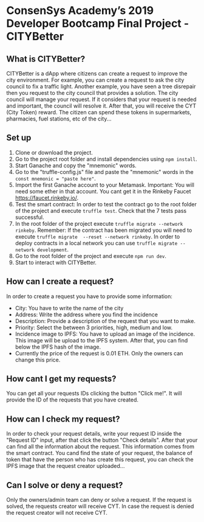 # ConsenSys Academy’s 2019 Developer Bootcamp Final Project - CITYBetter

## What is CITYBetter? 
CITYBetter is a dApp where citizens can create a request to improve the city environment. For example, you can create a request to ask the city council to fix a traffic light. Another example, you have seen a tree disrepair then you request to the city council that provides a solution. The city council will manage your request. If it considers that your request is needed and important, the council will resolve it. After that, you will receive the CYT (City Token) reward. The citizen can spend these tokens in supermarkets, pharmacies, fuel stations, etc of the city...

## Set up

1. Clone or download the project.
2. Go to the project root folder and install dependencies using `npm install`.
3. Start Ganache and copy the "mnemonic" words. 
4. Go to the "truffle-config.js" file and paste the "mnemonic" words in the `const mnemonic = "paste here"`.
5. Import the first Ganache account to your Metamask. Important: You will need some ether in that account. You cant get it in the Rinkeby Faucet https://faucet.rinkeby.io/.
6. Test the smart contract: In order to test the contract go to the root folder of the project and execute `truffle test`. Check that the 7 tests pass successful. 
7. In the root folder of the project execute `truffle migrate --network rinkeby`. Remember: If the contract has been migrated you will need to execute `truffle migrate  --reset --network rinkeby`. In order to deploy contracts in a local network you can use `truffle migrate --network development`.
8. Go to the root folder of the project and execute `npm run dev`.
9. Start to interact with CITYBetter.


## How can I create a request?
In order to create a request you have to provide some information:
* City: You have to write the name of the city
* Address: Write the address where you find the incidence
* Description: Provide a description of the request that you want to make. 
* Priority: Select the between 3 priorities, high, medium and low. 
* Incidence image to IPFS: You have to upload an image of the incidence. This image will be upload to the IPFS system. After that, you can find below the IPFS hash of the image.
* Currently the price of the request is 0.01 ETH. Only the owners can change this price. 

## How cant I get my requests? 
You can get all your requests IDs clicking the button "Click me!". It will provide the ID of the requests that you have created. 

## How can I check my request?
In order to check your request details, write your request ID inside the "Request ID" input, after that click the button "Check details". After that your can find all the information about the request. This information comes from the smart contract. You cand find the state of your request, the balance of token that have the person who has create this request, you can check the IPFS image that the request creator uploaded...

## Can I solve or deny a request?
Only the owners/admin team can deny or solve a request. If the request is solved, the requests creator will receive CYT. In case the request is denied the request creator will not receive CYT. 









